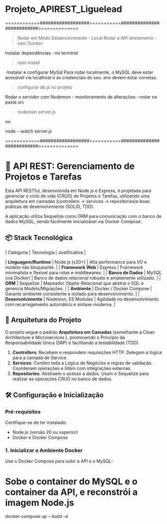 # Projeto_APIREST_Liguelead


============##################===========##########################==============

> Rodar em Modo Desenvolvimento - Local
Rodar a API diretamente - sem Docker:

Instalar dependências:
-no terminal
>npm install

-Instalar e configurar MySql
Para rodar localmente, o MySQL deve estar acessível via localhost e as credenciais do seu .env devem estar corretas.
>configurar db.js no projeto

Rodar o servidor com Nodemon - monitoramento de alterações:
-rodar na pasta src
>nodemon server.js

ou

node --watch server.js


============##################===========##########################==============


# 🚀 API REST: Gerenciamento de Projetos e Tarefas

Esta API RESTful, desenvolvida em Node.js e Express, é projetada para gerenciar o ciclo de vida (CRUD) de Projetos e Tarefas, utilizando uma arquitetura em camadas (controllers → services → repositories)e boas práticas de desenvolvimento (SOLID, TDD).

A aplicação utiliza Sequelize como ORM para comunicação com o banco de dados MySQL, sendo facilmente inicializável via Docker Compose.

## 📦 Stack Tecnológica

| Categoria | Tecnologia | Justificativa |

| **Linguagem/Runtime** | Node.js (v20+) | Alta performance para I/O e modelo não bloqueante. |
| **Framework Web** | Express | Framework minimalista e flexível para rotas e middlewares. |
| **Banco de Dados** | MySQL (via Docker) | Banco de dados relacional robusto e amplamente utilizado. |
| **ORM** | Sequelize | Mapeador Objeto-Relacional que abstrai o SQL e gerencia Models/Migrações. |
| **Ambiente** | Docker / Docker Compose | Garante ambiente consistente e isolado para desenvolvimento. |
| **Desenvolvimento** | Nodemon, ES Modules | Agilidade no desenvolvimento com recarregamento automático e sintaxe moderna. |

## 📐 Arquitetura do Projeto

O projeto segue o padrão **Arquitetura em Camadas** (semelhante à Clean Architecture e Microservices ), promovendo o Princípio da Responsabilidade Única (SRP) e facilitando a testabilidade (TDD).

1.  **Controllers**: Recebem e respondem requisições HTTP. Delegam a lógica para a camada de Service.
2.  **Services**: Contêm toda a Lógica de Negócios e regras de validação. Coordenam operações e lidam com integrações externas.
3.  **Repositories**: Abstraem o acesso a dados. Usam o Sequelize para realizar as operações CRUD no banco de dados.

## 🛠️ Configuração e Inicialização

### Pré-requisitos

Certifique-se de ter instalado:
* Node.js (versão 20 ou superior)
* Docker e Docker Compose

### 1. Inicializar o Ambiente Docker

Use o Docker Compose para subir a API e o MySQL:

# Sobe o container do MySQL e o container da API, e reconstrói a imagem Node.js
docker-compose up --build -d





